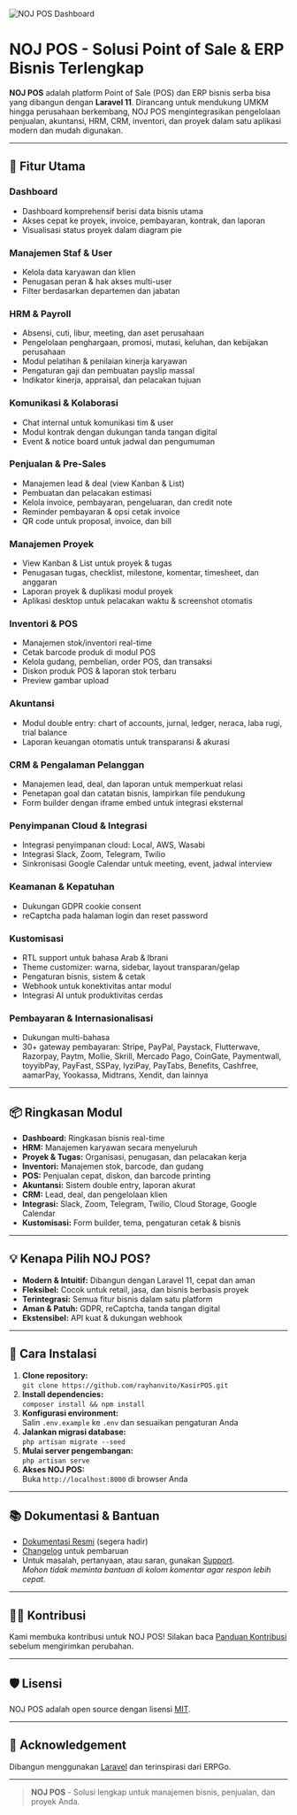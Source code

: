 ![NOJ POS Dashboard](https://user-images.githubusercontent.com/your-image-path-here.png) <!-- Ganti dengan link file image jika sudah di-upload ke repo atau gunakan format lokal jika di repo -->

# NOJ POS - Solusi Point of Sale & ERP Bisnis Terlengkap

**NOJ POS** adalah platform Point of Sale (POS) dan ERP bisnis serba bisa yang dibangun dengan **Laravel 11**. Dirancang untuk mendukung UMKM hingga perusahaan berkembang, NOJ POS mengintegrasikan pengelolaan penjualan, akuntansi, HRM, CRM, inventori, dan proyek dalam satu aplikasi modern dan mudah digunakan.

---

## 🚀 Fitur Utama

### Dashboard
- Dashboard komprehensif berisi data bisnis utama
- Akses cepat ke proyek, invoice, pembayaran, kontrak, dan laporan
- Visualisasi status proyek dalam diagram pie

### Manajemen Staf & User
- Kelola data karyawan dan klien
- Penugasan peran & hak akses multi-user
- Filter berdasarkan departemen dan jabatan

### HRM & Payroll
- Absensi, cuti, libur, meeting, dan aset perusahaan
- Pengelolaan penghargaan, promosi, mutasi, keluhan, dan kebijakan perusahaan
- Modul pelatihan & penilaian kinerja karyawan
- Pengaturan gaji dan pembuatan payslip massal
- Indikator kinerja, appraisal, dan pelacakan tujuan

### Komunikasi & Kolaborasi
- Chat internal untuk komunikasi tim & user
- Modul kontrak dengan dukungan tanda tangan digital
- Event & notice board untuk jadwal dan pengumuman

### Penjualan & Pre-Sales
- Manajemen lead & deal (view Kanban & List)
- Pembuatan dan pelacakan estimasi
- Kelola invoice, pembayaran, pengeluaran, dan credit note
- Reminder pembayaran & opsi cetak invoice
- QR code untuk proposal, invoice, dan bill

### Manajemen Proyek
- View Kanban & List untuk proyek & tugas
- Penugasan tugas, checklist, milestone, komentar, timesheet, dan anggaran
- Laporan proyek & duplikasi modul proyek
- Aplikasi desktop untuk pelacakan waktu & screenshot otomatis

### Inventori & POS
- Manajemen stok/inventori real-time
- Cetak barcode produk di modul POS
- Kelola gudang, pembelian, order POS, dan transaksi
- Diskon produk POS & laporan stok terbaru
- Preview gambar upload

### Akuntansi
- Modul double entry: chart of accounts, jurnal, ledger, neraca, laba rugi, trial balance
- Laporan keuangan otomatis untuk transparansi & akurasi

### CRM & Pengalaman Pelanggan
- Manajemen lead, deal, dan laporan untuk memperkuat relasi
- Penetapan goal dan catatan bisnis, lampirkan file pendukung
- Form builder dengan iframe embed untuk integrasi eksternal

### Penyimpanan Cloud & Integrasi
- Integrasi penyimpanan cloud: Local, AWS, Wasabi
- Integrasi Slack, Zoom, Telegram, Twilio
- Sinkronisasi Google Calendar untuk meeting, event, jadwal interview

### Keamanan & Kepatuhan
- Dukungan GDPR cookie consent
- reCaptcha pada halaman login dan reset password

### Kustomisasi
- RTL support untuk bahasa Arab & Ibrani
- Theme customizer: warna, sidebar, layout transparan/gelap
- Pengaturan bisnis, sistem & cetak
- Webhook untuk konektivitas antar modul
- Integrasi AI untuk produktivitas cerdas

### Pembayaran & Internasionalisasi
- Dukungan multi-bahasa
- 30+ gateway pembayaran: Stripe, PayPal, Paystack, Flutterwave, Razorpay, Paytm, Mollie, Skrill, Mercado Pago, CoinGate, Paymentwall, toyyibPay, PayFast, SSPay, IyziPay, PayTabs, Benefits, Cashfree, aamarPay, Yookassa, Midtrans, Xendit, dan lainnya

---

## 📦 Ringkasan Modul

- **Dashboard:** Ringkasan bisnis real-time
- **HRM:** Manajemen karyawan secara menyeluruh
- **Proyek & Tugas:** Organisasi, penugasan, dan pelacakan kerja
- **Inventori:** Manajemen stok, barcode, dan gudang
- **POS:** Penjualan cepat, diskon, dan barcode printing
- **Akuntansi:** Sistem double entry, laporan akurat
- **CRM:** Lead, deal, dan pengelolaan klien
- **Integrasi:** Slack, Zoom, Telegram, Twilio, Cloud Storage, Google Calendar
- **Kustomisasi:** Form builder, tema, pengaturan cetak & bisnis

---

## 💡 Kenapa Pilih NOJ POS?

- **Modern & Intuitif:** Dibangun dengan Laravel 11, cepat dan aman
- **Fleksibel:** Cocok untuk retail, jasa, dan bisnis berbasis proyek
- **Terintegrasi:** Semua fitur bisnis dalam satu platform
- **Aman & Patuh:** GDPR, reCaptcha, tanda tangan digital
- **Ekstensibel:** API kuat & dukungan webhook

---

## 📑 Cara Instalasi

1. **Clone repository:**  
   `git clone https://github.com/rayhanvito/KasirPOS.git`
2. **Install dependencies:**  
   `composer install && npm install`
3. **Konfigurasi environment:**  
   Salin `.env.example` ke `.env` dan sesuaikan pengaturan Anda
4. **Jalankan migrasi database:**  
   `php artisan migrate --seed`
5. **Mulai server pengembangan:**  
   `php artisan serve`
6. **Akses NOJ POS:**  
   Buka `http://localhost:8000` di browser Anda

---

## 📚 Dokumentasi & Bantuan

- [Dokumentasi Resmi](#) (segera hadir)
- [Changelog](#) untuk pembaruan
- Untuk masalah, pertanyaan, atau saran, gunakan [Support](#).  
  *Mohon tidak meminta bantuan di kolom komentar agar respon lebih cepat.*

---

## 🧑‍💻 Kontribusi

Kami membuka kontribusi untuk NOJ POS! Silakan baca [Panduan Kontribusi](#) sebelum mengirimkan perubahan.

---

## 🛡️ Lisensi

NOJ POS adalah open source dengan lisensi [MIT](https://opensource.org/licenses/MIT).

---

## 🙏 Acknowledgement

Dibangun menggunakan [Laravel](https://laravel.com/) dan terinspirasi dari ERPGo.

---

> **NOJ POS** - Solusi lengkap untuk manajemen bisnis, penjualan, dan proyek Anda.
